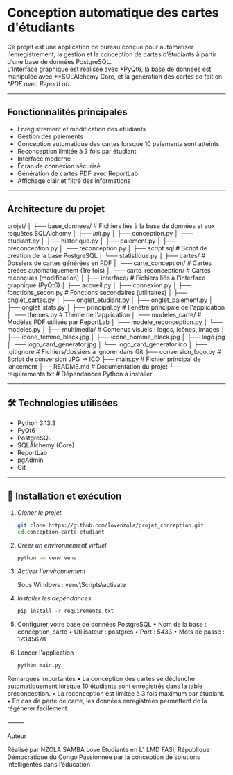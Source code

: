 #  Conception automatique des cartes d'étudiants

Ce projet est une application de bureau conçue pour automatiser l'enregistrement, la gestion et la conception de cartes d’étudiants à partir d’une base de données PostgreSQL.  
L’interface graphique est réalisée avec *PyQt6, la base de données est manipulée avec **SQLAlchemy Core, et la génération des cartes se fait en **PDF avec ReportLab*.

---

##  Fonctionnalités principales

-  Enregistrement et modification des étudiants 
-  Gestion des paiements
-  Conception automatique des cartes lorsque 10 paiements sont atteints
-  Reconception limitée à 3 fois par étudiant
-  Interface moderne
-  Écran de connexion sécurisé
-  Génération de cartes PDF avec ReportLab
-  Affichage clair et filtré des informations

---

##  Architecture du projet
projet/
│
├── base_donnees/              # Fichiers liés à la base de données et aux requêtes SQLAlchemy
│   ├── _init_.py
│   ├── conception.py
│   ├── etudiant.py
│   ├── historique.py
│   ├── paiement.py
│   ├── preconception.py
│   ├── reconception.py
│   ├── script.sql             # Script de création de la base PostgreSQL
│   └── statistique.py
│
├── cartes/                    # Dossiers de cartes générées en PDF
│   ├── carte_conception/      # Cartes créées automatiquement (1re fois)
│   └── carte_reconception/    # Cartes reconçues (modification)
│
├── interface/                 # Fichiers liés à l'interface graphique (PyQt6)
│   ├── accueil.py
│   ├── connexion.py
│   ├── fonctions_secon.py     # Fonctions secondaires (utilitaires)
│   ├── onglet_cartes.py
│   ├── onglet_etudiant.py
│   ├── onglet_paiement.py
│   ├── onglet_stats.py
│   ├── principal.py           # Fenêtre principale de l'application
│   └── themes.py              # Thème de l'application
│
├── modeles_carte/             # Modèles PDF utilisés par ReportLab
│   ├── modele_reconception.py
│   └── modeles.py
│
├── multimedia/                # Contenus visuels : logos, icônes, images
│   ├── icone_femme_black.jpg
│   ├── icone_homme_black.jpg
│   ├── logo.jpg
│   ├── logo_card_generator.jpg
│   └── logo_card_generator.ico
│
├── .gitignore                 # Fichiers/dossiers à ignorer dans Git
├── conversion_logo.py         # Script de conversion JPG → ICO
├── main.py                    # Fichier principal de lancement
├── README.md                  # Documentation du projet
└── requirements.txt           # Dépendances Python à installer

---

## 🛠 Technologies utilisées

- Python 3.13.3
- PyQt6
- PostgreSQL
- SQLAlchemy (Core)
- ReportLab
- pgAdmin
- Git

---

## 🚀 Installation et exécution

1. *Cloner le projet*
   ```bash
   git clone https://github.com/lovenzola/projet_conception.git
   cd conception-carte-etudiant

2. *Créer un environnement virtuel*
    ```bash
    python -m venv venv

3. *Activer l'environnement*

    Sous Windows : venv\Scripts\activate

4. *Installer les dépendances*
    ```bash
    pip install -r requirements.txt

5.	Configurer votre base de données PostgreSQL
	•	Nom de la base : conception_carte
	•	Utilisateur : postgres
	•	Port : 5433
	•	Mots de passe : 12345678

6. Lancer l'application
    ```bash
    python main.py

Remarques importantes
	•	La conception des cartes se déclenche automatiquement lorsque 10 étudiants sont enregistrés dans la table préconception.
	•	La reconception est limitée à 3 fois maximum par étudiant.
	•	En cas de perte de carte, les données enregistrées permettent de la régénérer facilement.

⸻

Auteur

Réalisé par NZOLA SAMBA Love
Étudiante en L1 LMD FASI, République Démocratique du Congo 
Passionnée par la conception de solutions intelligentes dans l’éducation 
